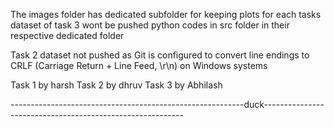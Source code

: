The images folder has dedicated subfolder for keeping plots for each tasks
dataset of task 3 wont be pushed
python codes in src folder in their respective dedicated folder


Task 2 dataset not pushed as Git is configured to convert line endings to CRLF (Carriage Return + Line Feed, \r\n) on Windows systems

Task 1 by harsh
Task 2 by dhruv
Task 3 by Abhilash


----------------------------------------------------------duck----------------------------------------------------------
